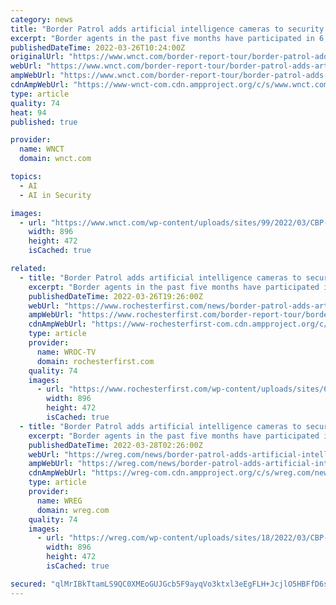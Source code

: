 ```yaml
---
category: news
title: "Border Patrol adds artificial intelligence cameras to security arsenal"
excerpt: "Border agents in the past five months have participated in 6,630 search and rescues of migrants along the Southwestern border. They’re hoping newly deployed technology will help them not only stop"
publishedDateTime: 2022-03-26T10:24:00Z
originalUrl: "https://www.wnct.com/border-report-tour/border-patrol-adds-artificial-intelligence-cameras-to-security-arsenal/"
webUrl: "https://www.wnct.com/border-report-tour/border-patrol-adds-artificial-intelligence-cameras-to-security-arsenal/"
ampWebUrl: "https://www.wnct.com/border-report-tour/border-patrol-adds-artificial-intelligence-cameras-to-security-arsenal/amp/"
cdnAmpWebUrl: "https://www-wnct-com.cdn.ampproject.org/c/s/www.wnct.com/border-report-tour/border-patrol-adds-artificial-intelligence-cameras-to-security-arsenal/amp/"
type: article
quality: 74
heat: 94
published: true

provider:
  name: WNCT
  domain: wnct.com

topics:
  - AI
  - AI in Security

images:
  - url: "https://www.wnct.com/wp-content/uploads/sites/99/2022/03/CBP-IMAGE-ASTs.png?w=1280"
    width: 896
    height: 472
    isCached: true

related:
  - title: "Border Patrol adds artificial intelligence cameras to security arsenal"
    excerpt: "Border agents in the past five months have participated in 6,630 search and rescues of migrants along the Southwestern border. They’re hoping newly deployed technology will help them not only stop"
    publishedDateTime: 2022-03-26T19:26:00Z
    webUrl: "https://www.rochesterfirst.com/news/border-patrol-adds-artificial-intelligence-cameras-to-security-arsenal/"
    ampWebUrl: "https://www.rochesterfirst.com/border-report-tour/border-patrol-adds-artificial-intelligence-cameras-to-security-arsenal/amp/"
    cdnAmpWebUrl: "https://www-rochesterfirst-com.cdn.ampproject.org/c/s/www.rochesterfirst.com/border-report-tour/border-patrol-adds-artificial-intelligence-cameras-to-security-arsenal/amp/"
    type: article
    provider:
      name: WROC-TV
      domain: rochesterfirst.com
    quality: 74
    images:
      - url: "https://www.rochesterfirst.com/wp-content/uploads/sites/66/2022/03/CBP-IMAGE-ASTs.png?w=1280"
        width: 896
        height: 472
        isCached: true
  - title: "Border Patrol adds artificial intelligence cameras to security arsenal"
    excerpt: "Border agents in the past five months have participated in 6,630 search and rescues of migrants along the Southwestern border. They’re hoping newly deployed technology will help them not only stop"
    publishedDateTime: 2022-03-28T02:26:00Z
    webUrl: "https://wreg.com/news/border-patrol-adds-artificial-intelligence-cameras-to-security-arsenal/"
    ampWebUrl: "https://wreg.com/news/border-patrol-adds-artificial-intelligence-cameras-to-security-arsenal/amp/"
    cdnAmpWebUrl: "https://wreg-com.cdn.ampproject.org/c/s/wreg.com/news/border-patrol-adds-artificial-intelligence-cameras-to-security-arsenal/amp/"
    type: article
    provider:
      name: WREG
      domain: wreg.com
    quality: 74
    images:
      - url: "https://wreg.com/wp-content/uploads/sites/18/2022/03/CBP-IMAGE-ASTs.png?w=1280"
        width: 896
        height: 472
        isCached: true

secured: "qlMrIBkTtamLS9QC0XMEoGUJGcb5F9ayqVo3ktxl3eEgFLH+JcjlO5HBFfD6sniIwz8fcSrIRMjcfOpPpjQv2rYQewzQ5EAZus8zNH5TpIZM6R0Cse3OEYW6kVE2oXhCMzgZWZySG2piFVhWrFFKJdt1E/3XqCjGTIP/PL8SjQQCUagvTGmW31DnDtvvywlIUkdP3oEp5e08u3pm5GOB9OWzfWwRHvsbRoPoE518h1+lUDlPm5nas+q32DoothM+FIZ4WkNlR4n1HJDQxfykPlzBMrG8/5wmh6uf+bdXDE8hyTW0NN9rx/qN5WKpxH7npIJYPRVe7YCfwiI4E0pwUbXfSULzbwfIqVHc2B/s6WY=;iCVvXzpOU6YBX1RW6hMBvg=="
---
```


